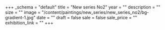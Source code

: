 +++
_schema = "default"
title = "New series No2"
year = ""
description = ""
size = ""
image = "/content/paintings/new_series/new_series_no2/bg-gradient-1.jpg"
date = ""
draft = false
sale = false
sale_price = ""
exhibition_link = ""
+++
